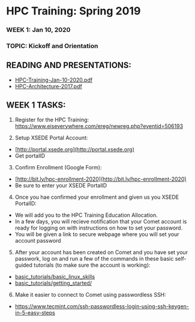 # HPC Training:  Spring 2019
### WEEK 1: Jan 10, 2020
### TOPIC:  Kickoff and Orientation

## READING AND PRESENTATIONS:
* [HPC-Training-Jan-10-2020.pdf](./HPC-Students-Kickoff-Mtg-01-18-2019.pdf)
* [HPC-Architecture-2017.pdf](./HPC-Architecture-2017.pdf)

## WEEK 1 TASKS:
1. Register for the HPC Training:
https://www.eiseverywhere.com/ereg/newreg.php?eventid=506193


2. Setup XSEDE Portal Account:
* [http://portal.xsede.org](http://portal.xsede.org)
* Get portalID

3. Confirm Enrollment (Google Form):
* [http://bit.ly/hpc-enrollment-2020](http://bit.ly/hpc-enrollment-2020)
* Be sure to enter your XSEDE PortalID

4. Once you hae confirmed your enrollment and given us you XSEDE PortalID:
* We will add you to the HPC Training Education Allocation.
* In a few days, you will recieve notification that your Comet account is ready for logging on with instructions on how to set your password.
* You will be given a link to secure webpage where you will set your account password


5. After your account has been created on Comet and you have set your passwork, log on and run a few of the commands in these basic self-guided tutorials (to make sure the account is working):
* [basic_tutorials/basic_linux_skills](./basic_tutorials/basic_linux_skills)
* [basic_tutorials/getting_started/](./basic_tutorials/getting_started/)


6. Make it easier to connect to Comet using passwordless SSH:   
* https://www.tecmint.com/ssh-passwordless-login-using-ssh-keygen-in-5-easy-steps
